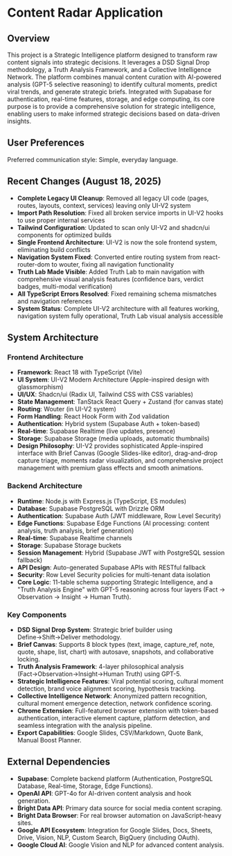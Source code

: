 # Content Radar Application

## Overview
This project is a Strategic Intelligence platform designed to transform raw content signals into strategic decisions. It leverages a DSD Signal Drop methodology, a Truth Analysis Framework, and a Collective Intelligence Network. The platform combines manual content curation with AI-powered analysis (GPT-5 selective reasoning) to identify cultural moments, predict viral trends, and generate strategic briefs. Integrated with Supabase for authentication, real-time features, storage, and edge computing, its core purpose is to provide a comprehensive solution for strategic intelligence, enabling users to make informed strategic decisions based on data-driven insights.

## User Preferences
Preferred communication style: Simple, everyday language.

## Recent Changes (August 18, 2025)
- **Complete Legacy UI Cleanup**: Removed all legacy UI code (pages, routes, layouts, context, services) leaving only UI-V2 system
- **Import Path Resolution**: Fixed all broken service imports in UI-V2 hooks to use proper internal services
- **Tailwind Configuration**: Updated to scan only UI-V2 and shadcn/ui components for optimized builds
- **Single Frontend Architecture**: UI-V2 is now the sole frontend system, eliminating build conflicts
- **Navigation System Fixed**: Converted entire routing system from react-router-dom to wouter, fixing all navigation functionality
- **Truth Lab Made Visible**: Added Truth Lab to main navigation with comprehensive visual analysis features (confidence bars, verdict badges, multi-modal verification)
- **All TypeScript Errors Resolved**: Fixed remaining schema mismatches and navigation references
- **System Status**: Complete UI-V2 architecture with all features working, navigation system fully operational, Truth Lab visual analysis accessible

## System Architecture

### Frontend Architecture
- **Framework**: React 18 with TypeScript (Vite)
- **UI System**: UI-V2 Modern Architecture (Apple-inspired design with glassmorphism)
- **UI/UX**: Shadcn/ui (Radix UI, Tailwind CSS with CSS variables)
- **State Management**: TanStack React Query + Zustand (for canvas state)
- **Routing**: Wouter (in UI-V2 system)
- **Form Handling**: React Hook Form with Zod validation  
- **Authentication**: Hybrid system (Supabase Auth + token-based)
- **Real-time**: Supabase Realtime (live updates, presence)
- **Storage**: Supabase Storage (media uploads, automatic thumbnails)
- **Design Philosophy**: UI-V2 provides sophisticated Apple-inspired interface with Brief Canvas (Google Slides-like editor), drag-and-drop capture triage, moments radar visualization, and comprehensive project management with premium glass effects and smooth animations.

### Backend Architecture
- **Runtime**: Node.js with Express.js (TypeScript, ES modules)
- **Database**: Supabase PostgreSQL with Drizzle ORM
- **Authentication**: Supabase Auth (JWT middleware, Row Level Security)
- **Edge Functions**: Supabase Edge Functions (AI processing: content analysis, truth analysis, brief generation)
- **Real-time**: Supabase Realtime channels
- **Storage**: Supabase Storage buckets
- **Session Management**: Hybrid (Supabase JWT with PostgreSQL session fallback)
- **API Design**: Auto-generated Supabase APIs with RESTful fallback
- **Security**: Row Level Security policies for multi-tenant data isolation
- **Core Logic**: 11-table schema supporting Strategic Intelligence, and a "Truth Analysis Engine" with GPT-5 reasoning across four layers (Fact → Observation → Insight → Human Truth).

### Key Components
- **DSD Signal Drop System**: Strategic brief builder using Define→Shift→Deliver methodology.
- **Brief Canvas**: Supports 8 block types (text, image, capture_ref, note, quote, shape, list, chart) with autosave, snapshots, and collaborative locking.
- **Truth Analysis Framework**: 4-layer philosophical analysis (Fact→Observation→Insight→Human Truth) using GPT-5.
- **Strategic Intelligence Features**: Viral potential scoring, cultural moment detection, brand voice alignment scoring, hypothesis tracking.
- **Collective Intelligence Network**: Anonymized pattern recognition, cultural moment emergence detection, network confidence scoring.
- **Chrome Extension**: Full-featured browser extension with token-based authentication, interactive element capture, platform detection, and seamless integration with the analysis pipeline.
- **Export Capabilities**: Google Slides, CSV/Markdown, Quote Bank, Manual Boost Planner.

## External Dependencies

- **Supabase**: Complete backend platform (Authentication, PostgreSQL Database, Real-time, Storage, Edge Functions).
- **OpenAI API**: GPT-4o for AI-driven content analysis and hook generation.
- **Bright Data API**: Primary data source for social media content scraping.
- **Bright Data Browser**: For real browser automation on JavaScript-heavy sites.
- **Google API Ecosystem**: Integration for Google Slides, Docs, Sheets, Drive, Vision, NLP, Custom Search, BigQuery (including OAuth).
- **Google Cloud AI**: Google Vision and NLP for advanced content analysis.